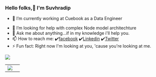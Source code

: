 ### Hello folks,👋 I'm Suvhradip

<!--
- 🔭 I’m currently working on ... -->
- 🌱 I’m currently working at Cuebook as a Data Engineer
<!-- - 👯 I’m looking to collaborate on ... -->
- 🤔 I’m looking for help with complex Node model architechture
- 💬 Ask me about anything...if in my knowledge i'll help you.
- 📫 How to reach me: ✔️[facebook](https://www.facebook.com/suvhradip.ghosh.5/) ✔️[Linkedin](https://in.linkedin.com/in/suvhradipghosh) ✔️[Twitter](https://twitter.com/imsuvhro)
- ⚡ Fun fact: Right now I'm looking at you, 'cause you're looking at me. 

<img src= "https://github-readme-stats.vercel.app/api?username=iamsuvhro&&show_icons=true&title_color=578212&icon_color=60950d&text_color=225b2d&bg_color=a2de96">

<table>
    <tr>
        <td>
<a href="https://github.com/iamsuvhro">
  <img align="center" src="https://github-readme-stats.vercel.app/api/top-langs/?username=iamsuvhro&count_private=true&theme=dark&show_icons=true&hide_langs_below=1" />
          </td>
        <td rowspan=2>
</table>
